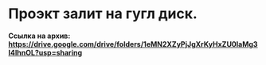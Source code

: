 # Проэкт залит на гугл диск.
 **Ссылка на архив: https://drive.google.com/drive/folders/1eMN2XZyPjJgXrKyHxZU0laMg3I4IhnOL?usp=sharing**
